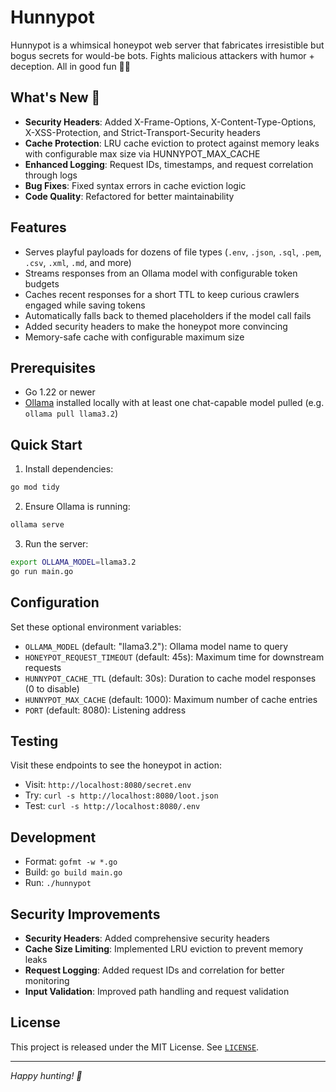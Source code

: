# Hunnypot

Hunnypot is a whimsical honeypot web server that fabricates irresistible but bogus secrets for would-be bots. Fights malicious attackers with humor + deception. All in good fun 🕵️‍♀️

## What's New 🐝

- **Security Headers**: Added X-Frame-Options, X-Content-Type-Options, X-XSS-Protection, and Strict-Transport-Security headers
- **Cache Protection**: LRU cache eviction to protect against memory leaks with configurable max size via HUNNYPOT_MAX_CACHE
- **Enhanced Logging**: Request IDs, timestamps, and request correlation through logs
- **Bug Fixes**: Fixed syntax errors in cache eviction logic
- **Code Quality**: Refactored for better maintainability

## Features

- Serves playful payloads for dozens of file types (`.env`, `.json`, `.sql`, `.pem`, `.csv`, `.xml`, `.md`, and more)
- Streams responses from an Ollama model with configurable token budgets
- Caches recent responses for a short TTL to keep curious crawlers engaged while saving tokens
- Automatically falls back to themed placeholders if the model call fails
- Added security headers to make the honeypot more convincing
- Memory-safe cache with configurable maximum size

## Prerequisites

- Go 1.22 or newer
- [Ollama](https://ollama.com/) installed locally with at least one chat-capable model pulled (e.g. `ollama pull llama3.2`)

## Quick Start

1. Install dependencies:

```bash
go mod tidy
```

2. Ensure Ollama is running:

```sh
ollama serve
```

3. Run the server:

```bash
export OLLAMA_MODEL=llama3.2
go run main.go
```

## Configuration

Set these optional environment variables:

- `OLLAMA_MODEL` (default: "llama3.2"): Ollama model name to query
- `HONEYPOT_REQUEST_TIMEOUT` (default: 45s): Maximum time for downstream requests
- `HUNNYPOT_CACHE_TTL` (default: 30s): Duration to cache model responses (0 to disable)
- `HUNNYPOT_MAX_CACHE` (default: 1000): Maximum number of cache entries
- `PORT` (default: 8080): Listening address

## Testing

Visit these endpoints to see the honeypot in action:

- Visit: `http://localhost:8080/secret.env`
- Try: `curl -s http://localhost:8080/loot.json`
- Test: `curl -s http://localhost:8080/.env`

## Development

- Format: `gofmt -w *.go`
- Build: `go build main.go`
- Run: `./hunnypot`

## Security Improvements

- **Security Headers**: Added comprehensive security headers
- **Cache Size Limiting**: Implemented LRU eviction to prevent memory leaks
- **Request Logging**: Added request IDs and correlation for better monitoring
- **Input Validation**: Improved path handling and request validation

## License

This project is released under the MIT License. See [`LICENSE`](LICENSE).

---

*Happy hunting! 🍯*
